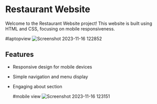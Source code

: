 # Restaurant Website

Welcome to the Restaurant Website project! This website is built using HTML and CSS, focusing on mobile responsiveness.

#laptopview
![Screenshot 2023-11-16 122852](https://github.com/anandaraman02/html-css/assets/144917307/43eaf782-fd74-44d4-9e15-789f90b18d9c)


## Features
- Responsive design for mobile devices
- Simple navigation and menu display
- Engaging about section

  #mobile view
  ![Screenshot 2023-11-16 123151](https://github.com/anandaraman02/html-css/assets/144917307/74f19809-6df0-4eec-b5b5-15b9e87956f7)
